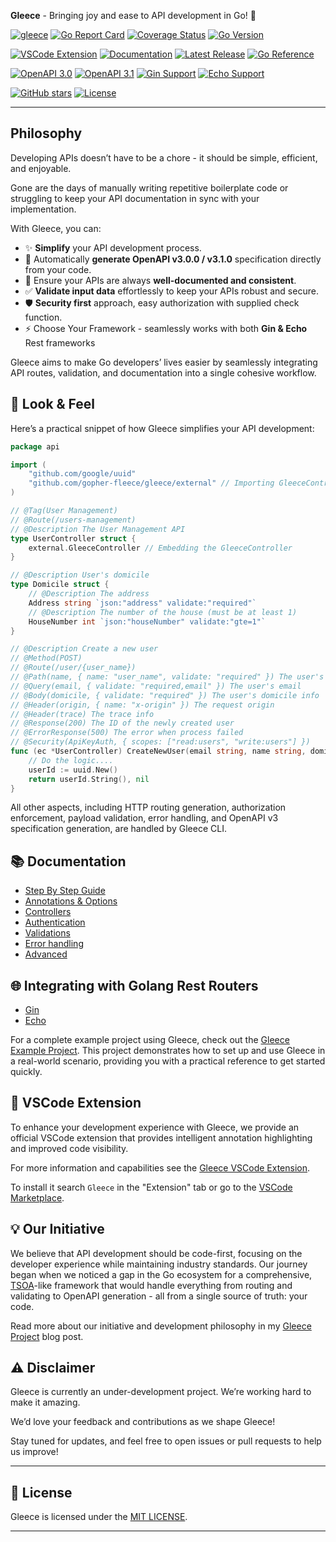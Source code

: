 **Gleece** - Bringing joy and ease to API development in Go! 🚀   

<!-- Source code health & info -->
[![gleece](https://github.com/gopher-fleece/gleece/actions/workflows/build.yml/badge.svg?branch=main)](https://github.com/gopher-fleece/gleece/actions/workflows/build.yml)
[![Go Report Card](https://goreportcard.com/badge/github.com/gopher-fleece/gleece)](https://goreportcard.com/report/gopher-fleece/gleece)
[![Coverage Status](https://coveralls.io/repos/github/gopher-fleece/gleece/badge.svg?branch=main)](https://coveralls.io/github/gopher-fleece/gleece?branch=main)
[![Go Version](https://img.shields.io/github/go-mod/go-version/gopher-fleece/gleece)](https://github.com/gopher-fleece/gleece/blob/main/go.mod)

<!-- Packages, Releases etc -->
[![VSCode Extension](https://img.shields.io/visual-studio-marketplace/v/haim-kastner.gleece-extension?label=VSCode%20Extension)](https://marketplace.visualstudio.com/items?itemName=haim-kastner.gleece-extension)
[![Documentation](https://img.shields.io/badge/docs-available-brightgreen.svg)](./docs/STEPBYSTEP.md)
[![Latest Release](https://img.shields.io/github/v/release/gopher-fleece/gleece)](https://github.com/gopher-fleece/gleece/releases)
[![Go Reference](https://pkg.go.dev/badge/github.com/gopher-fleece/gleece.svg)](https://pkg.go.dev/github.com/gopher-fleece/gleece)

<!-- Supported standards/frameworks -->
[![OpenAPI 3.0](https://img.shields.io/badge/OpenAPI-3.0.0-green.svg)](https://spec.openapis.org/oas/v3.0.0)
[![OpenAPI 3.1](https://img.shields.io/badge/OpenAPI-3.1.0-green.svg)](https://spec.openapis.org/oas/v3.1.0)
[![Gin Support](https://img.shields.io/badge/Gin-Supported-blue)](https://gin-gonic.com/)
[![Echo Support](https://img.shields.io/badge/Echo-Supported-blue)](https://echo.labstack.com/)

<!-- Social -->
[![GitHub stars](https://img.shields.io/github/stars/gopher-fleece/gleece.svg?style=social&label=Stars)](https://github.com/gopher-fleece/gleece/stargazers) 
[![License](https://img.shields.io/github/license/gopher-fleece/gleece.svg?style=social)](https://github.com/gopher-fleece/gleece/blob/master/LICENSE)


---

## Philosophy  
Developing APIs doesn’t have to be a chore - it should be simple, efficient, and enjoyable.  

Gone are the days of manually writing repetitive boilerplate code or struggling to keep your API documentation in sync with your implementation.

With Gleece, you can:  
- ✨ **Simplify** your API development process.  
- 📄 Automatically **generate OpenAPI v3.0.0 / v3.1.0** specification directly from your code.  
- 🎯 Ensure your APIs are always **well-documented and consistent**.  
- ✅ **Validate input data** effortlessly to keep your APIs robust and secure.
- 🛡 **Security first** approach, easy authorization with supplied check function.
- ⚡️ Choose Your Framework - seamlessly works with both **Gin & Echo** Rest frameworks

Gleece aims to make Go developers’ lives easier by seamlessly integrating API routes, validation, and documentation into a single cohesive workflow.

## 💫 Look & Feel  

Here’s a practical snippet of how Gleece simplifies your API development:  

```go
package api

import (
	"github.com/google/uuid"
	"github.com/gopher-fleece/gleece/external" // Importing GleeceController
)

// @Tag(User Management)
// @Route(/users-management)
// @Description The User Management API
type UserController struct {
	external.GleeceController // Embedding the GleeceController
}

// @Description User's domicile
type Domicile struct {
	// @Description The address
	Address string `json:"address" validate:"required"`
	// @Description The number of the house (must be at least 1)
	HouseNumber int `json:"houseNumber" validate:"gte=1"`
}

// @Description Create a new user
// @Method(POST)
// @Route(/user/{user_name})
// @Path(name, { name: "user_name", validate: "required" }) The user's name
// @Query(email, { validate: "required,email" }) The user's email
// @Body(domicile, { validate: "required" }) The user's domicile info
// @Header(origin, { name: "x-origin" }) The request origin
// @Header(trace) The trace info
// @Response(200) The ID of the newly created user
// @ErrorResponse(500) The error when process failed
// @Security(ApiKeyAuth, { scopes: ["read:users", "write:users"] })
func (ec *UserController) CreateNewUser(email string, name string, domicile Domicile, origin string, trace string) (string, error) {
	// Do the logic....
	userId := uuid.New()
	return userId.String(), nil
}
```

All other aspects, including HTTP routing generation, authorization enforcement, payload validation, error handling, and OpenAPI v3 specification generation, are handled by Gleece CLI.

## 📚 Documentation

- [Step By Step Guide](./docs/STEPBYSTEP.md)
- [Annotations & Options](./docs/ANNOTATIONS.md)
- [Controllers](./docs/CONTROLLERS.md)
- [Authentication](./docs/AUTHENTICATION.md)
- [Validations](./docs/VALIDATION.md) 
- [Error handling](./docs/ERROR_HANDLING.md)
- [Advanced](./docs/ADVANCED.md)

## 🌐 Integrating with Golang Rest Routers 

- [Gin](./docs/GIN_INTEGRATION.md)
- [Echo](./docs/ECHO_INTEGRATION.md)

For a complete example project using Gleece, check out the [Gleece Example Project](https://github.com/gopher-fleece/gleecexample#readme). This project demonstrates how to set up and use Gleece in a real-world scenario, providing you with a practical reference to get started quickly.

## 🎨 VSCode Extension

To enhance your development experience with Gleece, we provide an official VSCode extension that provides intelligent annotation highlighting and improved code visibility.

For more information and capabilities see the [Gleece VSCode Extension](https://github.com/gopher-fleece/gleece-vscode-extension#readme).

To install it search `Gleece` in the "Extension" tab or go to the [VSCode Marketplace](https://marketplace.visualstudio.com/items?itemName=haim-kastner.gleece-extension).

## 💡 Our Initiative

We believe that API development should be code-first, focusing on the developer experience while maintaining industry standards. Our journey began when we noticed a gap in the Go ecosystem for a comprehensive, [TSOA](https://github.com/lukeautry/tsoa)-like framework that would handle everything from routing and validating to OpenAPI generation - all from a single source of truth: your code.

Read more about our initiative and development philosophy in my [Gleece Project](https://blog.castnet.club/en/blog/gleece-project) blog post.

## ⚠️ Disclaimer
Gleece is currently an under-development project.  We’re working hard to make it amazing.

We’d love your feedback and contributions as we shape Gleece!

Stay tuned for updates, and feel free to open issues or pull requests to help us improve!  

---

## 📜 License  
Gleece is licensed under the [MIT LICENSE](./LICENSE). 

---

